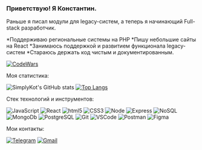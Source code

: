 ### Приветствую! Я Константин.

Раньше я писал модули для legacy-систем, а теперь я начинающий Full-stack разработчик. 

*Поддерживаю региональные системы на PHP
*Пишу небольшие сайты на React
*Занимаюсь поддержкой и развитием функционала legacy-систем 
*Стараюсь держать код чистым и документированным.

[![CodeWars](https://www.codewars.com/users/Konstantin_Meshkov/badges/small)](https://www.codewars.com/users/Konstantin_Meshkov)

Моя статистика:

![SimplyKot's GitHub stats](https://github-readme-stats.vercel.app/api?username=SimplyKot&show_icons=true&count_private=true)
[![Top Langs](https://github-readme-stats.vercel.app/api/top-langs/?username=SimplyKot&layout=compact&)](https://github.com/anuraghazra/github-readme-stats)

Стек технологий и инструментов:

![JavaScript](https://img.shields.io/badge/JavaScript-FFFF00?style=plastic&logo=JavaScript&logoColor=000000)
![React](https://img.shields.io/badge/React-61dafb?style=plastic&logo=React&logoColor=000000)
![html5](https://img.shields.io/badge/html5-FF8C00?style=plastic&logo=html5&logoColor=000000)
![CSS3](https://img.shields.io/badge/CSS3-00BFFF?style=plastic&logo=CSS3&logoColor=000000)
![Node](https://img.shields.io/badge/Node-228B22?style=plastic&logo=Node.js&logoColor=000000)
![Express](https://img.shields.io/badge/Express-FF0000?style=plastic&logo=Express&logoColor=000000)
![NoSQL](https://img.shields.io/badge/NoSQL-0000FF?style=plastic&logoColor=000000)
![MongoDb](https://img.shields.io/badge/MongoDb-008080?style=plastic&logo=MongoDb&logoColor=000000&textColor=FF0000)
![PostgreSQL](https://img.shields.io/badge/PostgreSQL-0000FF?style=plastic&logoColor=000000)
![Git](https://img.shields.io/badge/Git-DAA520?style=plastic&logo=Git&logoColor=000000)
![VSCode](https://img.shields.io/badge/VSCode-0000CD?style=plastic&logo=visual-studio-code&logoColor=000000)
![Postman](https://img.shields.io/badge/Postman-FF4500?style=plastic&logo=Postman&logoColor=000000)
![Figma](https://img.shields.io/badge/Figma-BDB76B?style=plastic&logo=Figma&logoColor=000000)

Мои контакты:

[![Telegram](https://img.shields.io/badge/Telegram-FFFFFF?style=plastic&logo=Telegram&logoColor=000000)](https://t.me/simplykot)
[![Gmail](https://img.shields.io/badge/Gmail-FFFFFF?style=plastic&logo=Gmail&logoColor=FF0000)](mailto:simply.kot@gmail.com)

